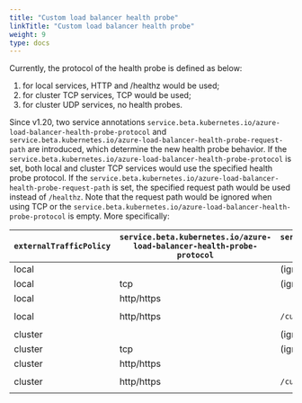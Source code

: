 ```yaml
---
title: "Custom load balancer health probe"
linkTitle: "Custom load balancer health probe"
weight: 9
type: docs
---
```


Currently, the protocol of the health probe is defined as below:

1. for local services, HTTP and /healthz would be used;
1. for cluster TCP services, TCP would be used;
1. for cluster UDP services, no health probes.

Since v1.20, two service annotations `service.beta.kubernetes.io/azure-load-balancer-health-probe-protocol` and `service.beta.kubernetes.io/azure-load-balancer-health-probe-request-path` are introduced, which determine the new health probe behavior. If the `service.beta.kubernetes.io/azure-load-balancer-health-probe-protocol` is set, both local and cluster TCP services would use the specified health probe protocol. If the `service.beta.kubernetes.io/azure-load-balancer-health-probe-request-path` is set, the specified request path would be used instead of `/healthz`. Note that the request path would be ignored when using TCP or the `service.beta.kubernetes.io/azure-load-balancer-health-probe-protocol` is empty. More specifically:

| `externalTrafficPolicy` | `service.beta.kubernetes.io/azure-load-balancer-health-probe-protocol` | `service.beta.kubernetes.io/azure-load-balancer-health-probe-request-path` | protocol | request path |
| ------------------------------------------------------------ | ---------------------------- | ------------------------------------------------------------ |------| ----- |
| local |  | (ignored) | http | `/healthz` |
| local | tcp | (ignored) | tcp | null |
| local | http/https | | http/https | `/healthz` |
| local | http/https | `/custom-path` | http/https | `/custom-path` |
| cluster |  | (ignored) | tcp | null |
| cluster | tcp | (ignored) | tcp | null |
| cluster | http/https | | http/https | `/healthz` |
| cluster | http/https | `/custom-path` | http/https | `/custom-path` |


